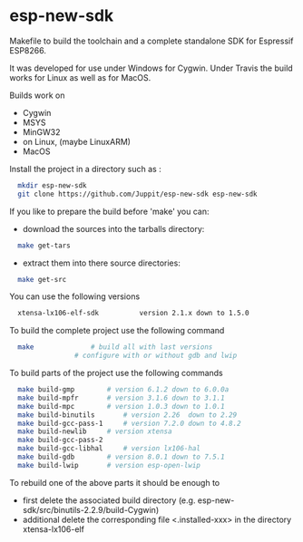 # esp-new-sdk

Makefile to build the toolchain and a complete standalone SDK for Espressif ESP8266.

It was developed for use under Windows for Cygwin.
Under Travis the build works for Linux as well as for MacOS.

Builds work on
- Cygwin
- MSYS
- MinGW32
- on Linux, (maybe LinuxARM)
- MacOS

Install the project in a directory such as <esp-new-sdk>:
```bash
  mkdir esp-new-sdk
  git clone https://github.com/Juppit/esp-new-sdk esp-new-sdk
```

If you like to prepare the build before 'make' you can:
- download the sources into the tarballs directory:
```bash
  make get-tars
```
- extract them into there source directories:
```bash
  make get-src
```

You can use the following versions
```bash
  xtensa-lx106-elf-sdk			version 2.1.x down to 1.5.0
```

To build the complete project use the following command
```bash
  make				# build all with last versions
				# configure with or without gdb and lwip
```

To build parts of the project use the following commands

```bash
  make build-gmp		# version 6.1.2 down to 6.0.0a
  make build-mpfr		# version 3.1.6 down to 3.1.1
  make build-mpc		# version 1.0.3 down to 1.0.1
  make build-binutils		# version 2.26  down to 2.29
  make build-gcc-pass-1		# version 7.2.0 down to 4.8.2
  make build-newlib		# version xtensa
  make build-gcc-pass-2
  make build-gcc-libhal		# version lx106-hal
  make build-gdb		# version 8.0.1 down to 7.5.1
  make build-lwip		# version esp-open-lwip
```

To rebuild one of the above parts it should be enough to
- first delete the associated build directory (e.g. esp-new-sdk/src/binutils-2.2.9/build-Cygwin)
- additional delete the corresponding file <.installed-xxx> in the directory xtensa-lx106-elf
